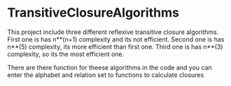 # TransitiveClosureAlgorithms

This project include three different reflexive transitive closure algorithms. 
First one is has n**(n+1) complexity and its not efficient. 
Second one is has n**(5) complexity, its more efficient than first one. 
Third one is has n**(3) complexity, so its the most efficient one. 

There are there function for theese algorithms in the code and you can 
enter the alphabet and relation set to functions to calculate closures
